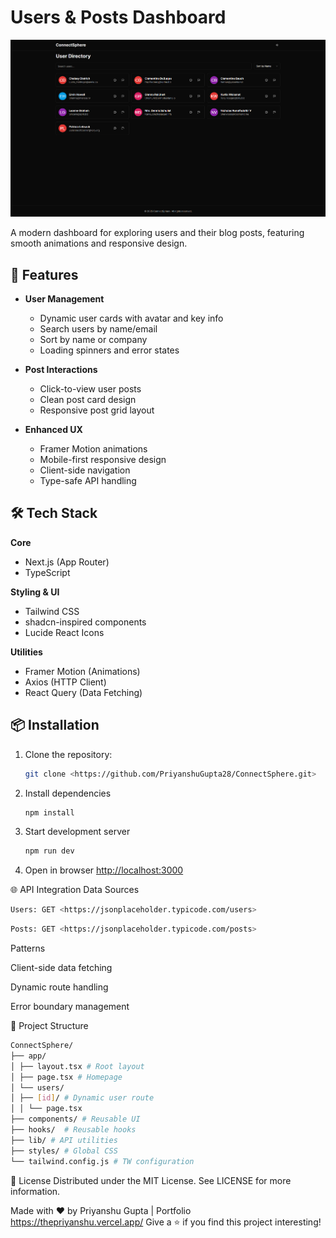 # Users & Posts Dashboard

![Project Banner](public/banner.png)

A modern dashboard for exploring users and their blog posts, featuring smooth animations and responsive design.

## 🚀 Features

- **User Management**

  - Dynamic user cards with avatar and key info
  - Search users by name/email
  - Sort by name or company
  - Loading spinners and error states

- **Post Interactions**

  - Click-to-view user posts
  - Clean post card design
  - Responsive post grid layout

- **Enhanced UX**
  - Framer Motion animations
  - Mobile-first responsive design
  - Client-side navigation
  - Type-safe API handling

## 🛠 Tech Stack

**Core**

- Next.js (App Router)
- TypeScript

**Styling & UI**

- Tailwind CSS
- shadcn-inspired components
- Lucide React Icons

**Utilities**

- Framer Motion (Animations)
- Axios (HTTP Client)
- React Query (Data Fetching)

## 📦 Installation

1. Clone the repository:

   ```bash
   git clone <https://github.com/PriyanshuGupta28/ConnectSphere.git>
   ```

2. Install dependencies

   ```bash
   npm install

   ```

3. Start development server

   ```bash
   npm run dev

   ```

4. Open in browser
   <http://localhost:3000>

🌐 API Integration
Data Sources

```bash
Users: GET <https://jsonplaceholder.typicode.com/users>
```

```bash
Posts: GET <https://jsonplaceholder.typicode.com/posts>
```

Patterns

Client-side data fetching

Dynamic route handling

Error boundary management

📂 Project Structure

```bash
ConnectSphere/
├── app/
│ ├── layout.tsx # Root layout
│ ├── page.tsx # Homepage
│ └── users/
│ ├── [id]/ # Dynamic user route
│ │ └── page.tsx
├── components/ # Reusable UI
├── hooks/  # Reusable hooks
├── lib/ # API utilities
├── styles/ # Global CSS
└── tailwind.config.js # TW configuration

```

📄 License
Distributed under the MIT License. See LICENSE for more information.

Made with ❤️ by Priyanshu Gupta | Portfolio <https://thepriyanshu.vercel.app/>
Give a ⭐️ if you find this project interesting!
